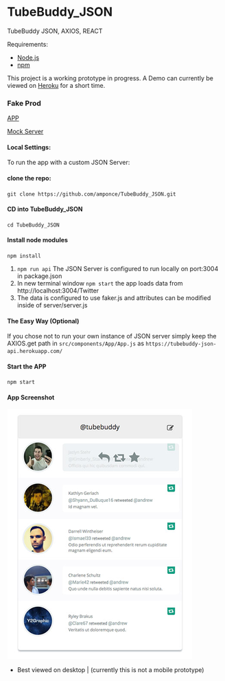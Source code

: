 # TubeBuddy_JSON
TubeBuddy JSON, AXIOS, REACT

Requirements:

* [Node.js](https://nodejs.org/en/download/)
* [npm](https://docs.npmjs.com/getting-started/installing-node)


This project is a working prototype in progress. 
A Demo can currently be viewed on [Heroku](https://tubebuddy-notify.herokuapp.com/) for a short time.

### Fake Prod

[APP](https://tubebuddy-notify.herokuapp.com/)

[Mock Server](https://tubebuddy-json-api.herokuapp.com/)



#### Local Settings:

 To run the app with a custom JSON Server:

#### clone the repo:

`git clone https://github.com/amponce/TubeBuddy_JSON.git`


#### CD into TubeBuddy_JSON

`cd TubeBuddy_JSON`


#### Install node modules

`npm install`


1. `npm run api` The JSON Server is configured to run locally on port:3004 in package.json 
2. In new terminal window `npm start` the app loads data from http://localhost:3004/Twitter
3. The data is configured to use faker.js and attributes can be modified inside of server/server.js

#### The Easy Way (Optional)

If you chose not to run your own instance of JSON server simply keep the AXIOS.get path in `src/components/App/App.js` as `https://tubebuddy-json-api.herokuapp.com/`



#### Start the APP

`npm start`



#### App Screenshot

![Tubebuddy Twitter Prototype](https://github.com/amponce/TubeBuddy_JSON/blob/master/Screenshots/tubebuddy.jpg)  

* Best viewed on desktop | (currently this is not a mobile prototype) 

